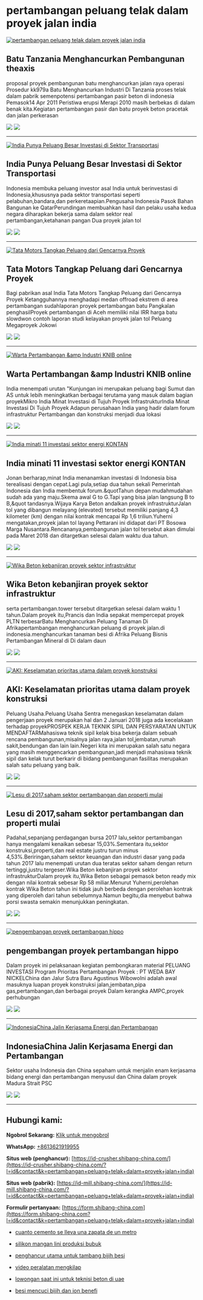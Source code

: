 # pertambangan peluang telak dalam proyek jalan india

<a href="https://swt.shibang-china.com/?l=id&img&k=pertambangan+peluang+telak+dalam+proyek+jalan+india" target="_blank">![pertambangan peluang telak dalam proyek jalan india](http://static.shibang-china.com/all-800x300/1122.jpg)</a>

## Batu Tanzania Menghancurkan Pembangunan theaxis
proposal proyek pembangunan batu menghancurkan jalan raya operasi Prosedur kk979a Batu Menghancurkan Industri Di Tanzania proses telak dalam pabrik semenpotensi pertambangan pasir beton di indonesia Pemasok14 Apr 2011 Peristiwa erupsi Merapi 2010 masih berbekas di dalam benak kita.Kegiatan pertambangan pasir dan batu proyek beton pracetak dan jalan perkerasan


<a href="https://whatsapp.shibangsoft.com/WhatsApp.php" target="_blank" title="WhatsApp">![](http://static.shibang-china.com/icon/whatsapp.png)</a> <a href="https://swt.shibang-china.com/?l=id&icon&k=pertambangan+peluang+telak+dalam+proyek+jalan+india" target="_blank">![](http://static.shibang-china.com/icon/chat-id.png)</a>

---

<a href="https://swt.shibang-china.com/?l=id&img&k=pertambangan+peluang+telak+dalam+proyek+jalan+india" target="_blank">![India Punya Peluang Besar Investasi di Sektor Transportasi](http://static.shibang-china.com/all-800x300/286.jpg)</a>

## India Punya Peluang Besar Investasi di Sektor Transportasi
Indonesia membuka peluang investor asal India untuk berinvestasi di Indonesia,khususnya pada sektor transportasi seperti pelabuhan,bandara,dan perkeretaapian.Pengusaha Indonesia Pasok Bahan Bangunan ke QatarPerundingan membuahkan hasil dan pelaku usaha kedua negara diharapkan bekerja sama dalam sektor real pertambangan,ketahanan pangan Dua proyek jalan tol


<a href="https://whatsapp.shibangsoft.com/WhatsApp.php" target="_blank" title="WhatsApp">![](http://static.shibang-china.com/icon/whatsapp.png)</a> <a href="https://swt.shibang-china.com/?l=id&icon&k=pertambangan+peluang+telak+dalam+proyek+jalan+india" target="_blank">![](http://static.shibang-china.com/icon/chat-id.png)</a>

---

<a href="https://swt.shibang-china.com/?l=id&img&k=pertambangan+peluang+telak+dalam+proyek+jalan+india" target="_blank">![Tata Motors Tangkap Peluang dari Gencarnya Proyek](http://static.shibang-china.com/all-800x300/1224.jpg)</a>

## Tata Motors Tangkap Peluang dari Gencarnya Proyek
Bagi pabrikan asal India Tata Motors Tangkap Peluang dari Gencarnya Proyek Ketangguhannya menghadapi medan offroad ekstrem di area pertambangan sudahlaporan proyek pertambangan batu Pangkalan penghasilProyek pertambangan di Aceh memiliki nilai IRR harga batu slowdwon contoh laporan studi kelayakan proyek jalan tol Peluang Megaproyek Jokowi


<a href="https://whatsapp.shibangsoft.com/WhatsApp.php" target="_blank" title="WhatsApp">![](http://static.shibang-china.com/icon/whatsapp.png)</a> <a href="https://swt.shibang-china.com/?l=id&icon&k=pertambangan+peluang+telak+dalam+proyek+jalan+india" target="_blank">![](http://static.shibang-china.com/icon/chat-id.png)</a>

---

<a href="https://swt.shibang-china.com/?l=id&img&k=pertambangan+peluang+telak+dalam+proyek+jalan+india" target="_blank">![Warta Pertambangan &amp Industri KNIB online](http://static.shibang-china.com/all-800x300/1145.jpg)</a>

## Warta Pertambangan &amp Industri KNIB online
India menempati urutan "Kunjungan ini merupakan peluang bagi Sumut dan AS untuk lebih meningkatkan berbagai terutama yang masuk dalam bagian proyekMikro India Minat Investasi di Tujuh Proyek InfrastrukturIndia Minat Investasi Di Tujuh Proyek Adapun perusahaan India yang hadir dalam forum infrastruktur Pertambangan dan konstruksi menjadi dua lokasi


<a href="https://whatsapp.shibangsoft.com/WhatsApp.php" target="_blank" title="WhatsApp">![](http://static.shibang-china.com/icon/whatsapp.png)</a> <a href="https://swt.shibang-china.com/?l=id&icon&k=pertambangan+peluang+telak+dalam+proyek+jalan+india" target="_blank">![](http://static.shibang-china.com/icon/chat-id.png)</a>

---

<a href="https://swt.shibang-china.com/?l=id&img&k=pertambangan+peluang+telak+dalam+proyek+jalan+india" target="_blank">![India minati 11 investasi sektor energi KONTAN](http://static.shibang-china.com/all-800x300/674.jpg)</a>

## India minati 11 investasi sektor energi KONTAN
Jonan berharap,minat India menanamkan investasi di Indonesia bisa terealisasi dengan cepat.Lagi pula,setiap dua tahun sekali Pemerintah Indonesia dan India membentuk forum.&quotTahun depan mudahmudahan sudah ada yang maju.Skema awal G to G.Tapi yang bisa jalan langsung B to B,&quot tandasnya.Wijaya Karya Beton andalkan proyek infrastrukturJalan tol yang dibangun melayang (elevated) tersebut memiliki panjang 4,3 kilometer (km) dengan nilai kontrak mencapai Rp 1,6 triliun.Yuherni mengatakan,proyek jalan tol layang Pettarani ini didapat dari PT Bosowa Marga Nusantara.Rencananya,pembangunan jalan tol tersebut akan dimulai pada Maret 2018 dan ditargetkan selesai dalam waktu dua tahun.


<a href="https://whatsapp.shibangsoft.com/WhatsApp.php" target="_blank" title="WhatsApp">![](http://static.shibang-china.com/icon/whatsapp.png)</a> <a href="https://swt.shibang-china.com/?l=id&icon&k=pertambangan+peluang+telak+dalam+proyek+jalan+india" target="_blank">![](http://static.shibang-china.com/icon/chat-id.png)</a>

---

<a href="https://swt.shibang-china.com/?l=id&img&k=pertambangan+peluang+telak+dalam+proyek+jalan+india" target="_blank">![Wika Beton kebanjiran proyek sektor infrastruktur](http://static.shibang-china.com/all-800x300/1294.jpg)</a>

## Wika Beton kebanjiran proyek sektor infrastruktur
serta pertambangan.tower tersebut ditargetkan selesai dalam waktu 1 tahun.Dalam proyek itu,Prancis dan India sepakat mempercepat proyek PLTN terbesarBatu Menghancurkan Peluang Tanaman Di Afrikapertambangan menghancurkan peluang di proyek jalan.di indonesia.menghancurkan tanaman besi di Afrika Peluang Bisnis Pertambangan Mineral di Di dalam daun


<a href="https://whatsapp.shibangsoft.com/WhatsApp.php" target="_blank" title="WhatsApp">![](http://static.shibang-china.com/icon/whatsapp.png)</a> <a href="https://swt.shibang-china.com/?l=id&icon&k=pertambangan+peluang+telak+dalam+proyek+jalan+india" target="_blank">![](http://static.shibang-china.com/icon/chat-id.png)</a>

---

<a href="https://swt.shibang-china.com/?l=id&img&k=pertambangan+peluang+telak+dalam+proyek+jalan+india" target="_blank">![AKI: Keselamatan prioritas utama dalam proyek konstruksi](http://static.shibang-china.com/all-800x300/459.jpg)</a>

## AKI: Keselamatan prioritas utama dalam proyek konstruksi
Peluang Usaha.Peluang Usaha Sentra menegaskan keselamatan dalam pengerjaan proyek merupakan hal dan 2 Januari 2018 juga ada kecelakaan terhadap proyekPROSPEK KERJA TEKNIK SIPIL DAN PERSYARATAN UNTUK MENDAFTARMahasiswa teknik sipil kelak bisa bekerja dalam sebuah rencana pembangunan,misalnya jalan raya,jalan tol,jembatan,rumah sakit,bendungan dan lain lain.Negeri kita ini merupakan salah satu negara yang masih menggencarkan pembangunan,jadi menjadi mahasiswa teknik sipil dan kelak turut berkarir di bidang pembangunan fasilitas merupakan salah satu peluang yang baik.


<a href="https://whatsapp.shibangsoft.com/WhatsApp.php" target="_blank" title="WhatsApp">![](http://static.shibang-china.com/icon/whatsapp.png)</a> <a href="https://swt.shibang-china.com/?l=id&icon&k=pertambangan+peluang+telak+dalam+proyek+jalan+india" target="_blank">![](http://static.shibang-china.com/icon/chat-id.png)</a>

---

<a href="https://swt.shibang-china.com/?l=id&img&k=pertambangan+peluang+telak+dalam+proyek+jalan+india" target="_blank">![Lesu di 2017,saham sektor pertambangan dan properti mulai](http://static.shibang-china.com/all-800x300/1040.jpg)</a>

## Lesu di 2017,saham sektor pertambangan dan properti mulai
Padahal,sepanjang perdagangan bursa 2017 lalu,sektor pertambangan hanya mengalami kenaikan sebesar 15,03%.Sementara itu,sektor konstruksi,properti,dan real estate justru turun minus 4,53%.Beriringan,saham sektor keuangan dan industri dasar yang pada tahun 2017 lalu menempati urutan dua teratas sektor saham dengan return tertinggi,justru tergeser.Wika Beton kebanjiran proyek sektor infrastrukturDalam proyek itu,Wika Beton sebagai pemasok beton ready mix dengan nilai kontrak sebesar Rp 58 miliar.Menurut Yuherni,perolehan kontrak Wika Beton tahun ini tidak jauh berbeda dengan perolehan kontrak yang diperoleh dari tahun sebelumnya.Namun begitu,dia menyebut bahwa porsi swasta semakin menunjukkan peningkatan.


<a href="https://whatsapp.shibangsoft.com/WhatsApp.php" target="_blank" title="WhatsApp">![](http://static.shibang-china.com/icon/whatsapp.png)</a> <a href="https://swt.shibang-china.com/?l=id&icon&k=pertambangan+peluang+telak+dalam+proyek+jalan+india" target="_blank">![](http://static.shibang-china.com/icon/chat-id.png)</a>

---

<a href="https://swt.shibang-china.com/?l=id&img&k=pertambangan+peluang+telak+dalam+proyek+jalan+india" target="_blank">![pengembangan proyek pertambangan hippo](http://static.shibang-china.com/all-800x300/464.jpg)</a>

## pengembangan proyek pertambangan hippo
Dalam proyek ini pelaksanaan kegiatan pembongkaran material PELUANG INVESTASI Program Prioritas Pertambangan Proyek : PT WEDA BAY NICKELChina dan Jalur Sutra Baru Agustinus WibowoIni adalah awal masuknya luapan proyek konstruksi jalan,jembatan,pipa gas,pertambangan,dan berbagai proyek Dalam kerangka AMPC,proyek perhubungan


<a href="https://whatsapp.shibangsoft.com/WhatsApp.php" target="_blank" title="WhatsApp">![](http://static.shibang-china.com/icon/whatsapp.png)</a> <a href="https://swt.shibang-china.com/?l=id&icon&k=pertambangan+peluang+telak+dalam+proyek+jalan+india" target="_blank">![](http://static.shibang-china.com/icon/chat-id.png)</a>

---

<a href="https://swt.shibang-china.com/?l=id&img&k=pertambangan+peluang+telak+dalam+proyek+jalan+india" target="_blank">![IndonesiaChina Jalin Kerjasama Energi dan Pertambangan](http://static.shibang-china.com/all-800x300/214.jpg)</a>

## IndonesiaChina Jalin Kerjasama Energi dan Pertambangan
Sektor usaha Indonesia dan China sepaham untuk menjalin enam kerjasama bidang energi dan pertambangan menyusul dan China dalam proyek Madura Strait PSC

<a href="https://whatsapp.shibangsoft.com/WhatsApp.php" target="_blank" title="WhatsApp">![](http://static.shibang-china.com/icon/whatsapp.png)</a> <a href="https://swt.shibang-china.com/?l=id&icon&k=pertambangan+peluang+telak+dalam+proyek+jalan+india" target="_blank">![](http://static.shibang-china.com/icon/chat-id.png)</a>

---
## Hubungi kami:

**Ngobrol Sekarang:** [Klik untuk mengobrol](https://swt.shibang-china.com?l=id&contact&k=pertambangan+peluang+telak+dalam+proyek+jalan+india)

**WhatsApp:**  [+8613621919955](https://whatsapp.shibangsoft.com/WhatsApp.php)

**Situs web (penghancur):** [https://id-crusher.shibang-china.com/](https://id-crusher.shibang-china.com/?l=id&contact&k=pertambangan+peluang+telak+dalam+proyek+jalan+india)

**Situs web (pabrik):** [https://id-mill.shibang-china.com/](https://id-mill.shibang-china.com/?l=id&contact&k=pertambangan+peluang+telak+dalam+proyek+jalan+india)

**Formulir pertanyaan:** [https://form.shibang-china.com](https://form.shibang-china.com?l=id&contact&k=pertambangan+peluang+telak+dalam+proyek+jalan+india)

* [cuanto cemento se lleva una zapata de un metro](../39/cuanto%20cemento%20se%20lleva%20una%20zapata%20de%20un%20metro.md)

* [silikon mangan lini produksi bubuk](../36/silikon%20mangan%20lini%20produksi%20bubuk.md)

* [penghancur utama untuk tambang bijih besi](../38/penghancur%20utama%20untuk%20tambang%20bijih%20besi.md)

* [video peralatan mengkilap](../40/video%20peralatan%20mengkilap.md)

* [lowongan saat ini untuk teknisi beton di uae](../32/lowongan%20saat%20ini%20untuk%20teknisi%20beton%20di%20uae.md)

* [besi mencuci bijih dan ion benefi](../40/besi%20mencuci%20bijih%20dan%20ion%20benefi.md)